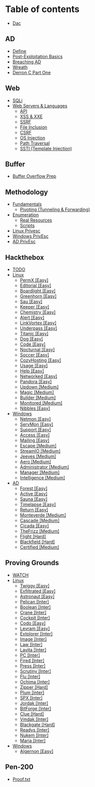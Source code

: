 # Table of contents

* [Dac](README.md)

## AD

* [Define](ad/define.md)
* [Post-Exploitation Basics](ad/post-exploitation-basics.md)
* [Breaching AD](ad/breaching-ad.md)
* [Wreath](ad/wreath.md)
* [Derron C Part One](ad/derron-c-part-one.md)

## Web

* [SQLi](web/sqli.md)
* [Web Servers & Languages](web/web-servers-and-languages/README.md)
  * [API](web/web-servers-and-languages/api.md)
  * [XSS & XXE](web/web-servers-and-languages/xss-and-xxe.md)
  * [SSRF](web/web-servers-and-languages/ssrf.md)
  * [File Inclusion](web/web-servers-and-languages/file-inclusion.md)
  * [CSRF](web/web-servers-and-languages/csrf.md)
  * [OS Injection](web/web-servers-and-languages/os-injection.md)
  * [Path Traversal](web/web-servers-and-languages/path-traversal.md)
  * [SSTI (Template Injection)](web/web-servers-and-languages/ssti-template-injection.md)

## Buffer

* [Buffer Overflow Prep](buffer/buffer-overflow-prep.md)

## Methodology

* [Fundamentals](methodology/fundamentals/README.md)
  * [Pivoting (Tunneling & Forwarding)](methodology/fundamentals/pivoting-tunneling-and-forwarding.md)
* [Enumeration](methodology/enumeration/README.md)
  * [Real Resources](methodology/enumeration/real-resources.md)
  * [Scripts](methodology/enumeration/scripts.md)
* [Linux Privesc](methodology/linux-privesc.md)
* [Windows PrivEsc](methodology/windows-privesc.md)
* [AD PrivEsc](methodology/ad-privesc.md)

## Hackthebox

* [TODO](hackthebox/todo.md)
* [Linux](hackthebox/linux/README.md)
  * [PermX \[Easy\]](hackthebox/linux/permx-easy.md)
  * [Editorial \[Easy\]](hackthebox/linux/editorial-easy.md)
  * [Boardlight \[Easy\]](hackthebox/linux/boardlight-easy.md)
  * [Greenhorn \[Easy\]](hackthebox/linux/greenhorn-easy.md)
  * [Sau \[Easy\]](hackthebox/linux/sau-easy.md)
  * [Keeper \[Easy\]](hackthebox/linux/keeper-easy.md)
  * [Chemistry \[Easy\]](hackthebox/linux/chemistry-easy.md)
  * [Alert \[Easy\]](hackthebox/linux/alert-easy.md)
  * [LinkVortex \[Easy\]](hackthebox/linux/linkvortex-easy.md)
  * [Underpass \[Easy\]](hackthebox/linux/underpass-easy.md)
  * [Titanic \[Easy\]](hackthebox/linux/titanic-easy.md)
  * [Dog \[Easy\]](hackthebox/linux/dog-easy.md)
  * [Code \[Easy\]](hackthebox/linux/code-easy.md)
  * [Nocturnal \[Easy\]](hackthebox/linux/nocturnal-easy.md)
  * [Soccer \[Easy\]](hackthebox/linux/soccer-easy.md)
  * [CozyHosting \[Easy\]](hackthebox/linux/cozyhosting-easy.md)
  * [Usage \[Easy\]](hackthebox/linux/usage-easy.md)
  * [Help \[Easy\]](hackthebox/linux/help-easy.md)
  * [Networked \[Easy\]](hackthebox/linux/networked-easy.md)
  * [Pandora \[Easy\]](hackthebox/linux/pandora-easy.md)
  * [Updown \[Medium\]](hackthebox/linux/updown-medium.md)
  * [Magic \[Medium\]](hackthebox/linux/magic-medium.md)
  * [Builder \[Medium\]](hackthebox/linux/builder-medium.md)
  * [Monitored \[Medium\]](hackthebox/linux/monitored-medium.md)
  * [Nibbles \[Easy\]](hackthebox/linux/nibbles-easy.md)
* [Windows](hackthebox/windows/README.md)
  * [Netmon \[Easy\]](hackthebox/windows/netmon-easy.md)
  * [ServMon \[Easy\]](hackthebox/windows/servmon-easy.md)
  * [Support \[Easy\]](hackthebox/windows/support-easy.md)
  * [Access \[Easy\]](hackthebox/windows/access-easy.md)
  * [Mailing \[Easy\]](hackthebox/windows/mailing-easy.md)
  * [Escape \[Medium\]](hackthebox/windows/escape-medium.md)
  * [StreamIO \[Medium\]](hackthebox/windows/streamio-medium.md)
  * [Jeeves \[Medium\]](hackthebox/windows/jeeves-medium.md)
  * [Aero \[Medium\]](hackthebox/windows/aero-medium.md)
  * [Administrator \[Medium\]](hackthebox/windows/administrator-medium.md)
  * [Manager \[Medium\]](hackthebox/windows/manager-medium.md)
  * [Intelligence \[Medium\]](hackthebox/windows/intelligence-medium.md)
* [AD](hackthebox/ad/README.md)
  * [Forest \[Easy\]](hackthebox/ad/forest-easy.md)
  * [Active \[Easy\]](hackthebox/ad/active-easy.md)
  * [Sauna \[Easy\]](hackthebox/ad/sauna-easy.md)
  * [Timelapse \[Easy\]](hackthebox/ad/timelapse-easy.md)
  * [Return \[Easy\]](hackthebox/ad/return-easy.md)
  * [Monteverde \[Medium\]](hackthebox/ad/monteverde-medium.md)
  * [Cascade \[Medium\]](hackthebox/ad/cascade-medium.md)
  * [Cicada \[Easy\]](hackthebox/ad/cicada-easy.md)
  * [TheFrizz \[Medium\]](hackthebox/ad/thefrizz-medium.md)
  * [Flight \[Hard\]](hackthebox/ad/flight-hard.md)
  * [Blackfield \[Hard\]](hackthebox/ad/blackfield-hard.md)
  * [Certified \[Medium\]](hackthebox/ad/certified-medium.md)

## Proving Grounds

* [WATCH](proving-grounds/watch.md)
* [Linux](proving-grounds/linux/README.md)
  * [Twiggy \[Easy\]](proving-grounds/linux/twiggy-easy.md)
  * [Exfiltrated \[Easy\]](proving-grounds/linux/exfiltrated-easy.md)
  * [Astronaut \[Easy\]](proving-grounds/linux/astronaut-easy.md)
  * [Pelican \[Inter\]](proving-grounds/linux/pelican-inter.md)
  * [Boolean \[Inter\]](proving-grounds/linux/boolean-inter.md)
  * [Crane \[Inter\]](proving-grounds/linux/crane-inter.md)
  * [Cockpit \[Inter\]](proving-grounds/linux/cockpit-inter.md)
  * [Codo \[Easy\]](proving-grounds/linux/codo-easy.md)
  * [Levram \[Easy\]](proving-grounds/linux/levram-easy.md)
  * [Extplorer \[Inter\]](proving-grounds/linux/extplorer-inter.md)
  * [Image \[Inter\]](proving-grounds/linux/image-inter.md)
  * [Law \[Inter\]](proving-grounds/linux/law-inter.md)
  * [Lavita \[Inter\]](proving-grounds/linux/lavita-inter.md)
  * [PC \[Inter\]](proving-grounds/linux/pc-inter.md)
  * [Fired \[Inter\]](proving-grounds/linux/fired-inter.md)
  * [Press \[Inter\]](proving-grounds/linux/press-inter.md)
  * [Scrutiny \[Inter\]](proving-grounds/linux/scrutiny-inter.md)
  * [Flu \[Inter\]](proving-grounds/linux/flu-inter.md)
  * [Ochima \[Inter\]](proving-grounds/linux/ochima-inter.md)
  * [Zipper \[Hard\]](proving-grounds/linux/zipper-hard.md)
  * [Plum \[Inter\]](proving-grounds/linux/plum-inter.md)
  * [SPX \[Inter\]](proving-grounds/linux/spx-inter.md)
  * [Jordak \[Inter\]](proving-grounds/linux/jordak-inter.md)
  * [BitForge \[Inter\]](proving-grounds/linux/bitforge-inter.md)
  * [Clue \[Hard\]](proving-grounds/linux/clue-hard.md)
  * [Vmdak \[Inter\]](proving-grounds/linux/vmdak-inter.md)
  * [Blackgate \[Hard\]](proving-grounds/linux/blackgate-hard.md)
  * [Readys \[Inter\]](proving-grounds/linux/readys-inter.md)
  * [Nukem \[Inter\]](proving-grounds/linux/nukem-inter.md)
  * [Maria \[Inter\]](proving-grounds/linux/maria-inter.md)
* [Windows](proving-grounds/windows/README.md)
  * [Algernon \[Easy\]](proving-grounds/windows/algernon-easy.md)

## Pen-200

* [Proof.txt](pen-200/proof.txt.md)
